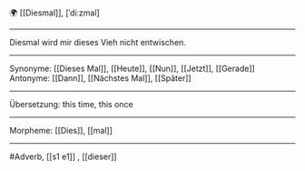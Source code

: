 🌍 [[Diesmal]], [ˈdiːzmal]

---

Diesmal wird mir dieses Vieh nicht entwischen.

---

Synonyme: [[Dieses Mal]], [[Heute]], [[Nun]], [[Jetzt]], [[Gerade]]
Antonyme: [[Dann]], [[Nächstes Mal]], [[Später]]

---

Übersetzung: this time, this once

---

Morpheme:
[[Dies]], [[mal]]

---

#Adverb, [[s1 e1]]
, [[dieser]]
